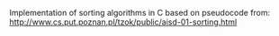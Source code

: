 Implementation of sorting algorithms in C based on pseudocode from:
http://www.cs.put.poznan.pl/tzok/public/aisd-01-sorting.html
